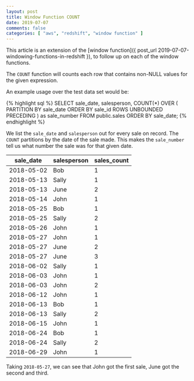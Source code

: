 ```yaml
---
layout: post
title: Window Function COUNT
date: 2019-07-07
comments: false
categories: [ "aws", "redshift", "window function" ]
---
```


This article is an extension of the [window function]({ post_url 2019-07-07-windowing-functions-in-redshift }), to follow up on each of the window functions.

The `COUNT` function will counts each row that contains non-NULL values for the given expression.

An example usage over the test data set would be:

{% highlight sql %}
SELECT sale_date, salesperson,
	   COUNT(*) OVER (
         PARTITION BY sale_date
         ORDER BY sale_id
         ROWS UNBOUNDED PRECEDING
       ) as sale_number
FROM public.sales
ORDER BY sale_date;
{% endhighlight %}

We list the `sale_date` and `salesperson` out for every sale on record. The `COUNT` partitions by the date of the sale made. This makes the `sale_number` tell us what number the sale was for that given date.

|sale_date|salesperson|sales_count|
|---------|-----------|-----------|
|2018-05-02|Bob|1|
|2018-05-13|Sally|1|
|2018-05-13|June|2|
|2018-05-14|John|1|
|2018-05-25|Bob|1|
|2018-05-25|Sally|2|
|2018-05-26|John|1|
|2018-05-27|John|1|
|2018-05-27|June|2|
|2018-05-27|June|3|
|2018-06-02|Sally|1|
|2018-06-03|John|1|
|2018-06-03|John|2|
|2018-06-12|John|1|
|2018-06-13|Bob|1|
|2018-06-13|Sally|2|
|2018-06-15|John|1|
|2018-06-24|Bob|1|
|2018-06-24|Sally|2|
|2018-06-29|John|1|

Taking `2018-05-27`, we can see that John got the first sale, June got the second and third.


